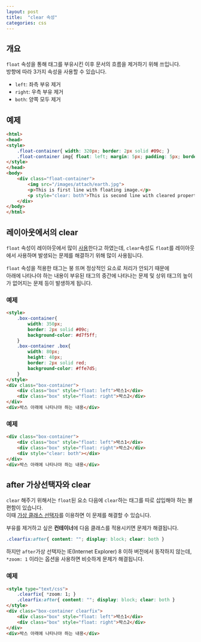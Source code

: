 ```yaml
---
layout: post
title:  "clear 속성"
categories: css
---
```


## 개요
`float` 속성을 통해 태그를 부유시킨 이후 문서의 흐름을 제거하기 위해 쓰입니다.  
방향에 따라 3가지 속성을 사용할 수 있습니다.

- `left`: 좌측 부유 제거
- `right`: 우측 부유 제거
- `both`: 양쪽 모두 제거


## 예제
```html
<html>
<head>
<style>
	.float-container{ width: 320px; border: 2px solid #09c; }
	.float-container img{ float: left; margin: 5px; padding: 5px; border: 2px solid #90C; }
</style>
</head>
<body>
	<div class="float-container">
		<img src="/images/attach/earth.jpg">
		<p>This is first line with floating image.</p>
		<p style="clear: both">This is second line with cleared property.</p>
	</div>
</body>
</html>
```


## 레이아웃에서의 clear
`float` 속성이 레이아웃에서 많이 [사용](/css-course/float-속성#레이아웃에서의-float)한다고 하였는데, `clear`속성도 `float`를 레이아웃에서 사용하며 발생되는 문제를 해결하기 위해 많이 사용됩니다.

`float` 속성을 적용한 태그는 붕 뜨며 정상적인 요소로 처리가 안되기 때문에  
아래에 나타나야 하는 내용이 부유된 태그의 중간에 나타나는 문제 및 상위 태그의 높이가 없어지는 문제 등이 발생하게 됩니다.

### 예제
```html
<style>
	.box-container{
		width: 350px;
		border: 2px solid #09c;
		background-color: #d7f5ff;
	}
	.box-container .box{
		width: 80px;
		height: 40px;
		border: 2px solid red;
		background-color: #ffe7d5;
	}
</style>
<div class="box-container">
	<div class="box" style="float: left">박스1</div>
	<div class="box" style="float: right">박스2</div>
</div>
<div>박스 아래에 나타나야 하는 내용</div>
```

### 예제
```html
<div class="box-container">
	<div class="box" style="float: left">박스1</div>
	<div class="box" style="float: right">박스2</div>
	<div style="clear: both"></div>
</div>
<div>박스 아래에 나타나야 하는 내용</div>
```


## after 가상선택자와 clear
`clear` 해주기 위해서는 `float`된 요소 다음에 `clear`하는 태그를 따로 삽입해야 하는 불편함이 있습니다.  
이때 [가상 클래스 선택자](/css-course/가상-클래스-선택자)를 이용하면 이 문제를 해결할 수 있습니다.

부유를 제거하고 싶은 **컨테이너**에 다음 클래스를 적용시키면 문제가 해결됩니다.
```css
.clearfix:after{ content: ""; display: block; clear: both }
```

하지만 `after`가상 선택자는 IE(Internet Explorer) 8 이하 버전에서 동작하지 않는데, `*zoom: 1` 이라는 옵션을 사용하면 비슷하게 문제가 해결됩니다.


### 예제
```html
<style type="text/css">
	.clearfix{ *zoom: 1; }
	.clearfix:after{ content: ""; display: block; clear: both }
</style>
<div class="box-container clearfix">
	<div class="box" style="float: left">박스1</div>
	<div class="box" style="float: right">박스2</div>
</div>
<div>박스 아래에 나타나야 하는 내용</div>
```
